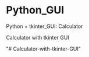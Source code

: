 # Python_GUI

Python + tkinter_GUI: Calculator

Calculator with tkinter GUI

"# Calculator-with-tkinter-GUI" 

